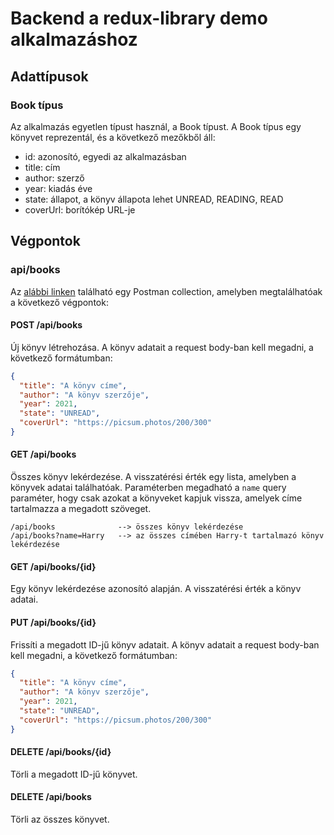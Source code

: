 # Backend a redux-library demo alkalmazáshoz

## Adattípusok

### Book típus

Az alkalmazás egyetlen típust használ, a Book típust. A Book típus egy könyvet reprezentál, és a következő mezőkből áll:

- id: azonosító, egyedi az alkalmazásban
- title: cím
- author: szerző
- year: kiadás éve
- state: állapot, a könyv állapota lehet UNREAD, READING, READ
- coverUrl: borítókép URL-je

## Végpontok

### api/books

Az [alábbi linken](https://api.postman.com/collections/25207031-65464538-c9de-4894-95db-7d0e379dcc65?access_key=PMAT-01H96G0D8JMAM34A2TFRZK1SW8) található egy Postman collection, amelyben megtalálhatóak a következő végpontok:

#### POST /api/books

Új könyv létrehozása. A könyv adatait a request body-ban kell megadni, a következő formátumban:

```json
{
  "title": "A könyv címe",
  "author": "A könyv szerzője",
  "year": 2021,
  "state": "UNREAD",
  "coverUrl": "https://picsum.photos/200/300"
}
```

#### GET /api/books

Összes könyv lekérdezése. A visszatérési érték egy lista, amelyben a könyvek adatai találhatóak. Paraméterben megadható a `name` query paraméter, hogy csak azokat a könyveket kapjuk vissza, amelyek címe tartalmazza a megadott szöveget.

```
/api/books              --> összes könyv lekérdezése
/api/books?name=Harry   --> az összes címében Harry-t tartalmazó könyv lekérdezése
```

#### GET /api/books/{id}

Egy könyv lekérdezése azonosító alapján. A visszatérési érték a könyv adatai.

#### PUT /api/books/{id}

Frissíti a megadott ID-jű könyv adatait. A könyv adatait a request body-ban kell megadni, a következő formátumban:

```json
{
  "title": "A könyv címe",
  "author": "A könyv szerzője",
  "year": 2021,
  "state": "UNREAD",
  "coverUrl": "https://picsum.photos/200/300"
}
```

#### DELETE /api/books/{id}

Törli a megadott ID-jű könyvet.

#### DELETE /api/books

Törli az összes könyvet.